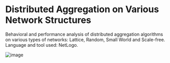# Distributed Aggregation on Various Network Structures
Behavioral and performance analysis of distributed aggregation algorithms on various types of networks: Lattice, Random, Small World and Scale-free.
Language and tool used: NetLogo.

![image](files/Users/jzhang/Desktop/Isolated.png)
